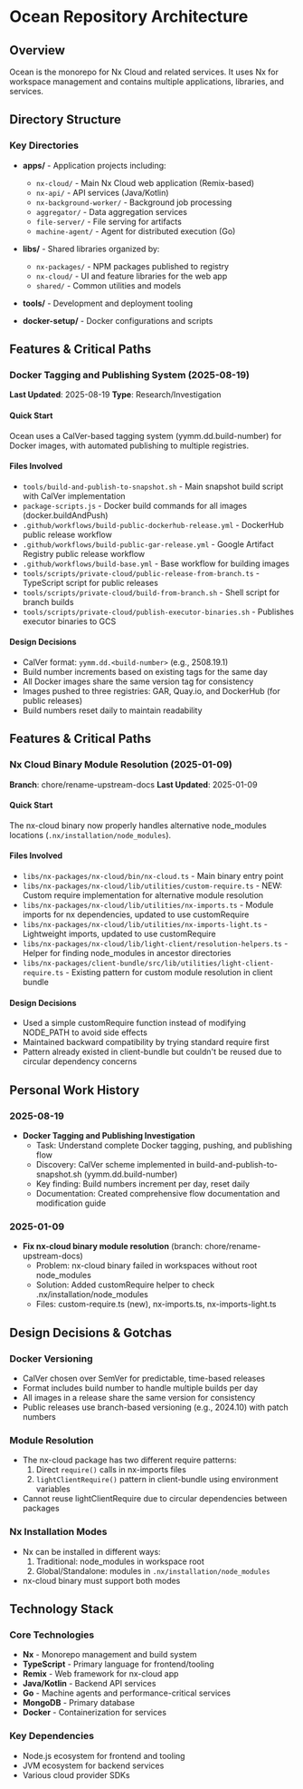 # Ocean Repository Architecture

## Overview

Ocean is the monorepo for Nx Cloud and related services. It uses Nx for workspace management and contains multiple applications, libraries, and services.

## Directory Structure

### Key Directories

- **apps/** - Application projects including:
  - `nx-cloud/` - Main Nx Cloud web application (Remix-based)
  - `nx-api/` - API services (Java/Kotlin)
  - `nx-background-worker/` - Background job processing
  - `aggregator/` - Data aggregation services
  - `file-server/` - File serving for artifacts
  - `machine-agent/` - Agent for distributed execution (Go)

- **libs/** - Shared libraries organized by:
  - `nx-packages/` - NPM packages published to registry
  - `nx-cloud/` - UI and feature libraries for the web app
  - `shared/` - Common utilities and models

- **tools/** - Development and deployment tooling
- **docker-setup/** - Docker configurations and scripts

## Features & Critical Paths

### Docker Tagging and Publishing System (2025-08-19)
**Last Updated**: 2025-08-19
**Type**: Research/Investigation

#### Quick Start
Ocean uses a CalVer-based tagging system (yymm.dd.build-number) for Docker images, with automated publishing to multiple registries.

#### Files Involved
- `tools/build-and-publish-to-snapshot.sh` - Main snapshot build script with CalVer implementation
- `package-scripts.js` - Docker build commands for all images (docker.buildAndPush)
- `.github/workflows/build-public-dockerhub-release.yml` - DockerHub public release workflow
- `.github/workflows/build-public-gar-release.yml` - Google Artifact Registry public release workflow
- `.github/workflows/build-base.yml` - Base workflow for building images
- `tools/scripts/private-cloud/public-release-from-branch.ts` - TypeScript script for public releases
- `tools/scripts/private-cloud/build-from-branch.sh` - Shell script for branch builds
- `tools/scripts/private-cloud/publish-executor-binaries.sh` - Publishes executor binaries to GCS

#### Design Decisions
- CalVer format: `yymm.dd.<build-number>` (e.g., 2508.19.1)
- Build number increments based on existing tags for the same day
- All Docker images share the same version tag for consistency
- Images pushed to three registries: GAR, Quay.io, and DockerHub (for public releases)
- Build numbers reset daily to maintain readability

## Features & Critical Paths

### Nx Cloud Binary Module Resolution (2025-01-09)
**Branch**: chore/rename-upstream-docs
**Last Updated**: 2025-01-09

#### Quick Start
The nx-cloud binary now properly handles alternative node_modules locations (`.nx/installation/node_modules`).

#### Files Involved
- `libs/nx-packages/nx-cloud/bin/nx-cloud.ts` - Main binary entry point
- `libs/nx-packages/nx-cloud/lib/utilities/custom-require.ts` - NEW: Custom require implementation for alternative module resolution
- `libs/nx-packages/nx-cloud/lib/utilities/nx-imports.ts` - Module imports for nx dependencies, updated to use customRequire
- `libs/nx-packages/nx-cloud/lib/utilities/nx-imports-light.ts` - Lightweight imports, updated to use customRequire
- `libs/nx-packages/nx-cloud/lib/light-client/resolution-helpers.ts` - Helper for finding node_modules in ancestor directories
- `libs/nx-packages/client-bundle/src/lib/utilities/light-client-require.ts` - Existing pattern for custom module resolution in client bundle

#### Design Decisions
- Used a simple customRequire function instead of modifying NODE_PATH to avoid side effects
- Maintained backward compatibility by trying standard require first
- Pattern already existed in client-bundle but couldn't be reused due to circular dependency concerns

## Personal Work History

### 2025-08-19
- **Docker Tagging and Publishing Investigation**
  - Task: Understand complete Docker tagging, pushing, and publishing flow
  - Discovery: CalVer scheme implemented in build-and-publish-to-snapshot.sh (yymm.dd.build-number)
  - Key finding: Build numbers increment per day, reset daily
  - Documentation: Created comprehensive flow documentation and modification guide

### 2025-01-09
- **Fix nx-cloud binary module resolution** (branch: chore/rename-upstream-docs)
  - Problem: nx-cloud binary failed in workspaces without root node_modules
  - Solution: Added customRequire helper to check .nx/installation/node_modules
  - Files: custom-require.ts (new), nx-imports.ts, nx-imports-light.ts

## Design Decisions & Gotchas

### Docker Versioning
- CalVer chosen over SemVer for predictable, time-based releases
- Format includes build number to handle multiple builds per day
- All images in a release share the same version for consistency
- Public releases use branch-based versioning (e.g., 2024.10) with patch numbers

### Module Resolution
- The nx-cloud package has two different require patterns:
  1. Direct `require()` calls in nx-imports files
  2. `lightClientRequire()` pattern in client-bundle using environment variables
- Cannot reuse lightClientRequire due to circular dependencies between packages

### Nx Installation Modes
- Nx can be installed in different ways:
  1. Traditional: node_modules in workspace root
  2. Global/Standalone: modules in `.nx/installation/node_modules`
- nx-cloud binary must support both modes

## Technology Stack

### Core Technologies
- **Nx** - Monorepo management and build system
- **TypeScript** - Primary language for frontend/tooling
- **Remix** - Web framework for nx-cloud app
- **Java/Kotlin** - Backend API services
- **Go** - Machine agents and performance-critical services
- **MongoDB** - Primary database
- **Docker** - Containerization for services

### Key Dependencies
- Node.js ecosystem for frontend and tooling
- JVM ecosystem for backend services
- Various cloud provider SDKs
